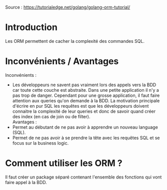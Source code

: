 Source : https://tutorialedge.net/golang/golang-orm-tutorial/

# Introduction

Les ORM permettent de cacher la complexité des commandes SQL.

# Inconvénients / Avantages

Inconvénients :

- Les développeurs ne savent pas vraiment lors des appels vers la BDD car toute cette couche est abstraite.
  Dans une petite application il n'y a pas trop de danger.
  Cependant pour une grosse application, il faut faire attention aux queries qu'on demande à la BDD.
  La motivation principale d'écrire en pur SQL les requêtes est que les développeurs doivent connaitre la complexité de leur queries et donc de savoir quand créer des index (en cas de join ou de filter).  
  Avantages :
- Permet au débutant de ne pas avoir à apprendre un nouveau language (SQL).
- Permet de ne pas avoir à se prendre la tête avec les requêtes SQL et se focus sur la business logic.

# Comment utiliser les ORM ?

Il faut créer un package séparé contenant l'ensemble des fonctions qui vont faire appel à la BDD.
